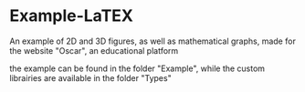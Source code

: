 # Example-LaTEX
 An example of 2D and 3D figures, as well as mathematical graphs, made for the website "Oscar", an educational platform
 
 the example can be found in the folder "Example", while the custom librairies are available in the folder "Types"
